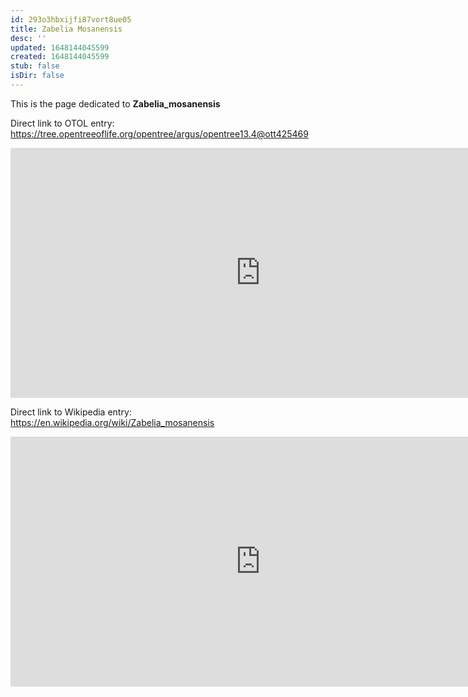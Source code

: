 ```yaml
---
id: 293o3hbxijfi87vort8ue05
title: Zabelia Mosanensis
desc: ''
updated: 1648144045599
created: 1648144045599
stub: false
isDir: false
---
```

This is the page dedicated to **Zabelia_mosanensis**


Direct link to OTOL entry: https://tree.opentreeoflife.org/opentree/argus/opentree13.4@ott425469



<html>
    <body>
    <iframe src="https://tree.opentreeoflife.org/opentree/argus/opentree13.4@ott425469"
    width="800" height="400" frameborder="0" allowfullscreen> </iframe>
    </body>
</html>
    


Direct link to Wikipedia entry: https://en.wikipedia.org/wiki/Zabelia_mosanensis



<html>
    <body>
    <iframe src="https://en.wikipedia.org/wiki/Zabelia_mosanensis"
    width="800" height="400" frameborder="0" allowfullscreen> </iframe>
    </body>
</html>
    
